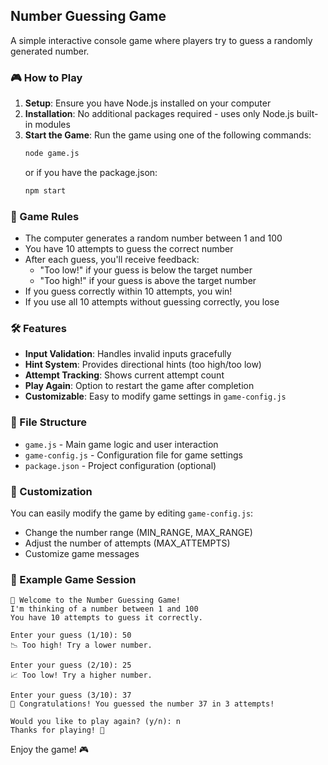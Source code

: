 ## Number Guessing Game

A simple interactive console game where players try to guess a randomly generated number.

### 🎮 How to Play

1. **Setup**: Ensure you have Node.js installed on your computer
2. **Installation**: No additional packages required - uses only Node.js built-in modules
3. **Start the Game**: Run the game using one of the following commands:
   ```bash
   node game.js
   ```
   or if you have the package.json:
   ```bash
   npm start
   ```

### 🎯 Game Rules

- The computer generates a random number between 1 and 100
- You have 10 attempts to guess the correct number
- After each guess, you'll receive feedback:
  - "Too low!" if your guess is below the target number
  - "Too high!" if your guess is above the target number
- If you guess correctly within 10 attempts, you win!
- If you use all 10 attempts without guessing correctly, you lose

### 🛠️ Features

- **Input Validation**: Handles invalid inputs gracefully
- **Hint System**: Provides directional hints (too high/too low)
- **Attempt Tracking**: Shows current attempt count
- **Play Again**: Option to restart the game after completion
- **Customizable**: Easy to modify game settings in `game-config.js`

### 📁 File Structure

- `game.js` - Main game logic and user interaction
- `game-config.js` - Configuration file for game settings
- `package.json` - Project configuration (optional)

### 🔧 Customization

You can easily modify the game by editing `game-config.js`:
- Change the number range (MIN_RANGE, MAX_RANGE)
- Adjust the number of attempts (MAX_ATTEMPTS)
- Customize game messages

### 🎲 Example Game Session

```
🎯 Welcome to the Number Guessing Game!
I'm thinking of a number between 1 and 100
You have 10 attempts to guess it correctly.

Enter your guess (1/10): 50
📉 Too high! Try a lower number.

Enter your guess (2/10): 25
📈 Too low! Try a higher number.

Enter your guess (3/10): 37
🎉 Congratulations! You guessed the number 37 in 3 attempts!

Would you like to play again? (y/n): n
Thanks for playing! 👋
```

Enjoy the game! 🎮